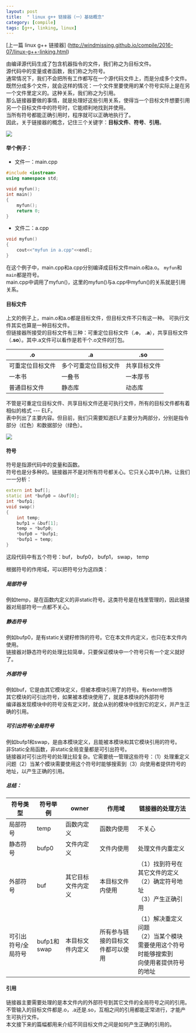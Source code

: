 ```yaml
---
layout: post
title:  " linux g++ 链接器（一）基础概念"
category: [compile]
tags: [g++, linking, linux]
---
```



[上一篇  linux g++ 链接器] (http://windmissing.github.io/compile/2016-07/linux-g++-linking.html)  
  

由编译源代码生成了包含机器指令的文件，我们称之为目标文件。  
源代码中的变量或者函数，我们称之为符号。  
通常情况下，我们不会把所有工作都写在一个源代码文件上，而是分成多个文件。  
既然分成多个文件，就会这样的情况：一个文件里要使用的某个符号实际上是在另一个文件里定义的。这种关系，我们称之为引用。  
那么链接器要做的事情，就是处理好这些引用关系，使得当一个目标文件想要引用另一个目标文件中的符号时，它能顺利地找到并使用。  
当所有符号都能正确引用时，程序就可以正确地执行了。  
因此，关于链接器的概念，记住三个关键字：**目标文件**、**符号**、**引用**。

![](http://img.my.csdn.net/uploads/201607/25/1469431640_2064.jpg)


<!-- more -->

#### 举个例子：

 - 文件一：main.cpp

```c++
#include <iostream>
using namespace std;

void myfun();
int main()
{
    myfun();
    return 0;
} 
```

 - 文件二：a.cpp

```c++
void myfun()
{
    cout<<"myfun in a.cpp"<<endl; 
} 
```
在这个例子中，main.cpp和a.cpp分别编译成目标文件main.o和a.o。
`myfun`和`main`都是符号。  
main.cpp中调用了myfun()，这里的myfun()与a.cpp中myfun()的关系就是引用关系。  

#### 目标文件

上文的例子上，main.o和a.o都是目标文件，但目标文件不只有这一种。
可执行文件其实也算是一种目标文件。  
但链接器所接受的目标文件有三种：可重定位目标文件（**.o**， **.a**），共享目标文件（**.so**）。其中.a文件可以看作是若干个.o文件的打包。

|.o|.a|.so|
|---|---|---|
|可重定位目标文件|多个可重定位目标文件|共享目标文件|
|一本书|一叠书|一本厚书|
|普通目标文件|静态库|动态库|

不管是可重定位目标文件、共享目标文件还是可执行文件，所有的目标文件都有着相似的格式 --- ELF。  
表中列出了主要内容。但目前，我们只需要知道ELF主要分为两部分，分别是指令部分（红色）和数据部分（绿色）。  

![](http://img.my.csdn.net/uploads/201607/25/1469435607_2491.jpg)

#### 符号

符号是指源代码中的变量和函数。  
符号也是分多种的。链接器并不是对所有符号都关心。它只关心其中几种。让我们一一分析：  

```c++
extern int buf[];
static int *bufp0 = &buf[0];
int *bufp1;
void swap()
{
    int temp;
    bufp1 = &buf[1];
    temp = *bufp0;
    *bufp0 = *bufp1;
    *bufp1 = temp;
}
```

这段代码中有五个符号：buf， bufp0， bufp1， swap， temp  

根据符号的作用域，可以把符号分为这四类：

##### 局部符号
例如temp，是在函数内定义的非static符号。这类符号是在栈里管理的，因此链接器对局部符号一点都不关心。
##### 静态符号
例如bufp0，是有static关键籽修饰的符号。它在本文件内定义，也只在本文件内使用。  
链接器对静态符号的处理比较简单，只要保证模块中一个符号只有一个定义就好了。
##### 外部符号
例如buf，它是由其它模块定义，但被本模块引用了的符号。有extern修饰  
其它模块的可引出符号，如果被本模块使用了，就是本模块的外部符号  
编译器发现模块中的符号没有定义时，就会从别的模块中找到它的定义，并产生正确的引用。

##### 可引出符号/全局符号
例如bufp1和swap，是由本模块定义，且能被本模块和其它模块引用的符号。  
非Static全局函数，非static全局变量都是可引出符号。  
链接器对可引出符号的处理比较复杂。它需要统一管理这些符号：（1）处理重定义问题（2）当某个模块需要使用这个符号时能够搜索到（3）向使用者提供符号的地址，以产生正确的引用。  

##### 总结：
|符号类型|符号举例|owner|作用域|链接器的处理方法|
|---|---|---|---|---|
|局部符号|temp|函数内定义|函数内使用|不关心|
|静态符号|bufp0|文件内定义|文件内使用|处理文件内重定义|
|外部符号|buf|其它目标文件内定义|本目标文件内使用|（1）找到符号在其它文件的定义<br>（2）确定符号地址<br>（3）产生正确引用|
|可引出符号/全局符号|bufp1和swap|本目标文件内定义|所有参与链接的目标文件都可以使用|（1）解决重定义问题<br>（2）当某个模块需要使用这个符号时能够搜索到<br>向使用者提供符号的地址

#### 引用
链接器主要需要处理的是本文件内的外部符号到其它文件的全局符号之间的引用。  
不管输入的目标文件都是.o，.a还是.so，互相之间的引用都能正常进行，才能产生可执行文件。  
本文接下来的篇幅都用来介绍不同目标文件之间是如何产生正确的引用的。  
